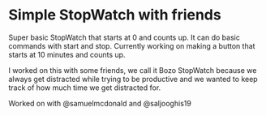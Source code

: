 # Simple StopWatch with friends


Super basic StopWatch that starts at 0 and counts up. It can do basic commands with start and stop. Currently working on making a button that starts at 10 minutes and counts up.

I worked on this with some friends, we call it Bozo StopWatch because we always get distracted while trying to be productive and we wanted to keep track of how much time we get distracted for.

Worked on with @samuelmcdonald and @saljooghis19
